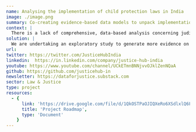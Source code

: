 ```yaml
---
name: Analysing the implementation of child protection laws in India
image: ./image.png
summary: Co-creating evidence-based data models to unpack implementation of child protection laws(Child and Adolescent Labour (Prohibition and Regulation) Act, 1986 (CALPRA); Prohibition of Child Marriage Act, 2006 (PCMA); and the Juvenile Justice (Care and Protection of Children) Act, 2015 (JJ Act)) in India.
context: |
  There is a lack of comprehensive, data-based analysis concerning judicial information on child labor, child marriage, and crimes against children under the JJ Act. The existing Crime in India report by the NCRB is insufficient since it only provides limited indicators at the state level. Moreover, information regarding specific offenses under these laws, court processing time for cases, victim testimonies, the number of effective hearings, and the factors influencing conviction and acquittal in such cases is not publicly available. Additionally, there is a gap in data regarding the utilization of these laws, who is utilizing them, and for what purposes they are being used. 
solution: | 
  We are undertaking an exploratory study to generate more evidence on how these special laws are being applied by the judiciary and to understand their effectiveness in advancing children’s rights. For this study we will be analysing the cases registered under these acts () across the various districts courts in the country. We will be curating these cases from the e-Courts platform for district courts.
url: 
twitter: https://twitter.com/JusticeHubIndia
linkedin:  https://in.linkedin.com/company/justice-hub-india
youtube: https://www.youtube.com/channel/UCkETmnBNNjvvOJklZenNQaA 
github: https://github.com/justicehub-in
newsletter: https://dataforjustice.substack.com
sector: Law & Justice
type: project
resources:
  - {
      link: 'https://drive.google.com/file/d/1QkOSTPaOJIQXeRo6XSdlxlQ6FGgAd0YX/preview',
      title: 'Project Roadmap',
      type: 'Document'
    }
---
```

